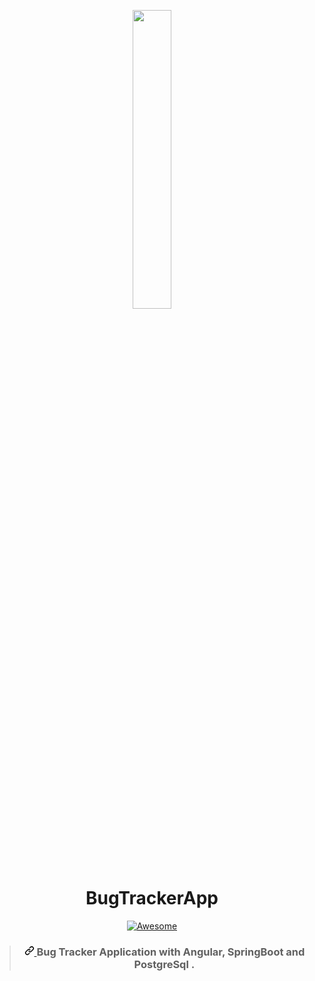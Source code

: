 <p align="center">
  <img width="35%" src="https://miro.medium.com/max/700/1*I9paH_iKTmSeYs1HzRzuag.png">
</p>

<h1 align="center">BugTrackerApp</h1>

<p align="center">
  <a href="https://portfolio.hnadamohamed.com/">
  <img
      src="https://camo.githubusercontent.com/13c4e50d88df7178ae1882a203ed57b641674f94/68747470733a2f2f63646e2e7261776769742e636f6d2f73696e647265736f726875732f617765736f6d652f643733303566333864323966656437386661383536353265336136336531353464643865383832392f6d656469612f62616467652e737667"
      alt="Awesome"
      data-canonical-src="https://cdn.rawgit.com/sindresorhus/awesome/d7305f38d29fed78fa85652e3a63e154dd8e8829/media/badge.svg"
      style="max-width:100%;">
  </a>
</p>


<blockquote>
  <h3 align="center">
    <a id="user-content-angular-codebase-containing-real-world-examples-crud-auth-advanced-patterns-etc-that-adheres-to-the-realworld-spec-and-api"
      class="anchor" aria-hidden="true"
      href="#angular-codebase-containing-real-world-examples-crud-auth-advanced-patterns-etc-that-adheres-to-the-realworld-spec-and-api">
      <svg class="octicon octicon-link" viewBox="0 0 16 16" version="1.1" width="16" height="16" aria-hidden="true">
        <path fill-rule="evenodd"
          d="M7.775 3.275a.75.75 0 001.06 1.06l1.25-1.25a2 2 0 112.83 2.83l-2.5 2.5a2 2 0 01-2.83 0 .75.75 0 00-1.06 1.06 3.5 3.5 0 004.95 0l2.5-2.5a3.5 3.5 0 00-4.95-4.95l-1.25 1.25zm-4.69 9.64a2 2 0 010-2.83l2.5-2.5a2 2 0 012.83 0 .75.75 0 001.06-1.06 3.5 3.5 0 00-4.95 0l-2.5 2.5a3.5 3.5 0 004.95 4.95l1.25-1.25a.75.75 0 00-1.06-1.06l-1.25 1.25a2 2 0 01-2.83 0z">
        </path>
      </svg>
    </a>
    Bug Tracker Application with Angular, SpringBoot and PostgreSql .
  </h3>
</blockquote>